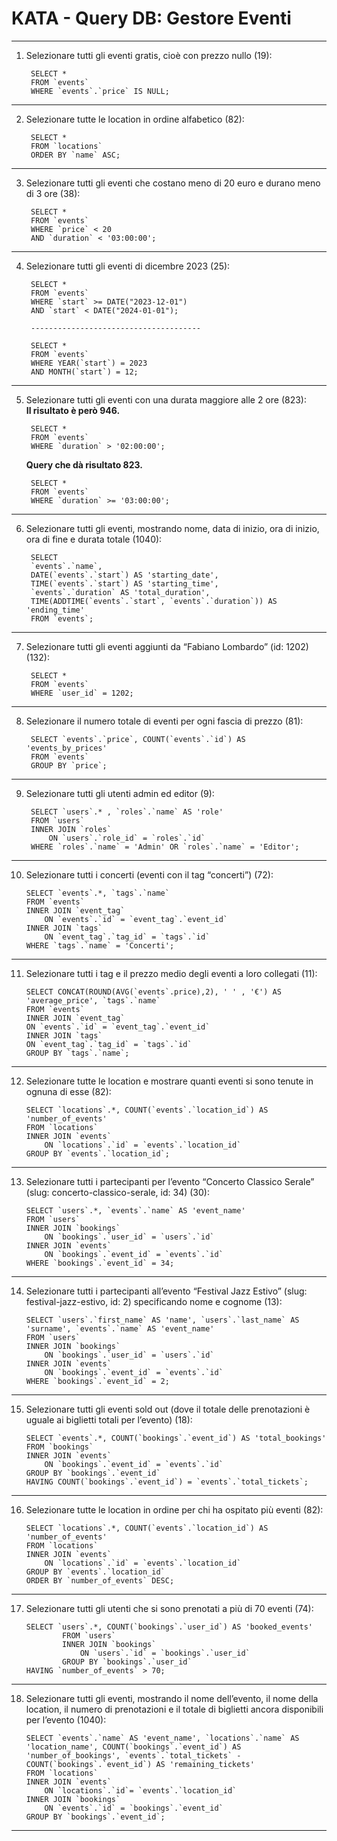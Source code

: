# KATA - Query DB: Gestore Eventi


---

1. Selezionare tutti gli eventi gratis, cioè con prezzo nullo (19): <br>

        SELECT * 
        FROM `events`
        WHERE `events`.`price` IS NULL;

---    
2. Selezionare tutte le location in ordine alfabetico (82): <br>

        SELECT * 
        FROM `locations` 
        ORDER BY `name` ASC;
        

---
3. Selezionare tutti gli eventi che costano meno di 20 euro e durano meno di 3 ore (38): <br>

        SELECT * 
        FROM `events`
        WHERE `price` < 20
        AND `duration` < '03:00:00';       
        
---
4. Selezionare tutti gli eventi di dicembre 2023 (25): <br>

        SELECT * 
        FROM `events`
        WHERE `start` >= DATE("2023-12-01") 
        AND `start` < DATE("2024-01-01");

        --------------------------------------

        SELECT * 
        FROM `events`
        WHERE YEAR(`start`) = 2023
        AND MONTH(`start`) = 12;

         
        
---
5. Selezionare tutti gli eventi con una durata maggiore alle 2 ore (823): <br>
 <strong>Il risultato è però 946. </strong>

        SELECT * 
        FROM `events`
        WHERE `duration` > '02:00:00';       
        
    <strong> Query che dà risultato 823. </strong>  

        SELECT * 
        FROM `events`
        WHERE `duration` >= '03:00:00'; 
        
---
6. Selezionare tutti gli eventi, mostrando nome, data di inizio, ora di inizio, ora di fine e durata totale (1040): <br>                         

        SELECT 
        `events`.`name`, 
        DATE(`events`.`start`) AS 'starting_date',  
        TIME(`events`.`start`) AS 'starting_time',
        `events`.`duration` AS 'total_duration',
        TIME(ADDTIME(`events`.`start`, `events`.`duration`)) AS 'ending_time'
        FROM `events`;


---
7. Selezionare tutti gli eventi aggiunti da “Fabiano Lombardo” (id: 1202) (132): <br>

        SELECT *
        FROM `events`
        WHERE `user_id` = 1202;


---
8. Selezionare il numero totale di eventi per ogni fascia di prezzo (81): <br>

        SELECT `events`.`price`, COUNT(`events`.`id`) AS 'events_by_prices' 
        FROM `events` 
        GROUP BY `price`;

---
9. Selezionare tutti gli utenti admin ed editor (9): <br>

        SELECT `users`.* , `roles`.`name` AS 'role'
        FROM `users` 
        INNER JOIN `roles`
            ON `users`.`role_id` = `roles`.`id`
        WHERE `roles`.`name` = 'Admin' OR `roles`.`name` = 'Editor';

---
10. Selezionare tutti i concerti (eventi con il tag “concerti”) (72): <br>

        SELECT `events`.*, `tags`.`name`
        FROM `events`
        INNER JOIN `event_tag`
            ON `events`.`id` = `event_tag`.`event_id`
        INNER JOIN `tags`
            ON `event_tag`.`tag_id` = `tags`.`id`
        WHERE `tags`.`name` = 'Concerti';


---
11. Selezionare tutti i tag e il prezzo medio degli eventi a loro collegati (11): <br>

        SELECT CONCAT(ROUND(AVG(`events`.price),2), ' ' , '€') AS 'average_price', `tags`.`name`
        FROM `events`
        INNER JOIN `event_tag`
        ON `events`.`id` = `event_tag`.`event_id`
        INNER JOIN `tags`
        ON `event_tag`.`tag_id` = `tags`.`id`
        GROUP BY `tags`.`name`;


---
12. Selezionare tutte le location e mostrare quanti eventi si sono tenute in ognuna di esse (82): <br>

        SELECT `locations`.*, COUNT(`events`.`location_id`) AS 'number_of_events'
        FROM `locations`
        INNER JOIN `events`
            ON `locations`.`id` = `events`.`location_id`    
        GROUP BY `events`.`location_id`;

---
13. Selezionare tutti i partecipanti per l’evento “Concerto Classico Serale” (slug: concerto-classico-serale, id: 34) (30): <br>

        SELECT `users`.*, `events`.`name` AS 'event_name'
        FROM `users`
        INNER JOIN `bookings`
            ON `bookings`.`user_id` = `users`.`id`
        INNER JOIN `events`
            ON `bookings`.`event_id` = `events`.`id`
        WHERE `bookings`.`event_id` = 34;

---
14. Selezionare tutti i partecipanti all’evento “Festival Jazz Estivo” (slug: festival-jazz-estivo, id: 2) specificando nome e cognome (13): <br>

        SELECT `users`.`first_name` AS 'name', `users`.`last_name` AS 'surname', `events`.`name` AS 'event_name'
        FROM `users`
        INNER JOIN `bookings`
            ON `bookings`.`user_id` = `users`.`id`
        INNER JOIN `events`
            ON `bookings`.`event_id` = `events`.`id`
        WHERE `bookings`.`event_id` = 2;


---
15. Selezionare tutti gli eventi sold out (dove il totale delle prenotazioni è uguale ai biglietti totali per l’evento) (18): <br>

        SELECT `events`.*, COUNT(`bookings`.`event_id`) AS 'total_bookings'
        FROM `bookings`
        INNER JOIN `events`
            ON `bookings`.`event_id` = `events`.`id`
        GROUP BY `bookings`.`event_id`
        HAVING COUNT(`bookings`.`event_id`) = `events`.`total_tickets`;    

---
16. Selezionare tutte le location in ordine per chi ha ospitato più eventi (82): <br>

        SELECT `locations`.*, COUNT(`events`.`location_id`) AS 'number_of_events'
        FROM `locations`
        INNER JOIN `events`
            ON `locations`.`id` = `events`.`location_id`    
        GROUP BY `events`.`location_id`  
        ORDER BY `number_of_events` DESC;

---
17. Selezionare tutti gli utenti che si sono prenotati a più di 70 eventi (74): <br>

        SELECT `users`.*, COUNT(`bookings`.`user_id`) AS 'booked_events'
                FROM `users`
                INNER JOIN `bookings`
                    ON `users`.`id` = `bookings`.`user_id`    
                GROUP BY `bookings`.`user_id`  
        HAVING `number_of_events` > 70;
---
18. Selezionare tutti gli eventi, mostrando il nome dell’evento, il nome della location, il numero di prenotazioni e il totale di biglietti ancora disponibili per l’evento (1040): <br>

        SELECT `events`.`name` AS 'event_name', `locations`.`name` AS 'location_name', COUNT(`bookings`.`event_id`) AS 'number_of_bookings', `events`.`total_tickets` - COUNT(`bookings`.`event_id`) AS 'remaining_tickets' 
        FROM `locations`
        INNER JOIN `events`
            ON `locations`.`id`= `events`.`location_id`
        INNER JOIN `bookings`
            ON `events`.`id` = `bookings`.`event_id`
        GROUP BY `bookings`.`event_id`;
---